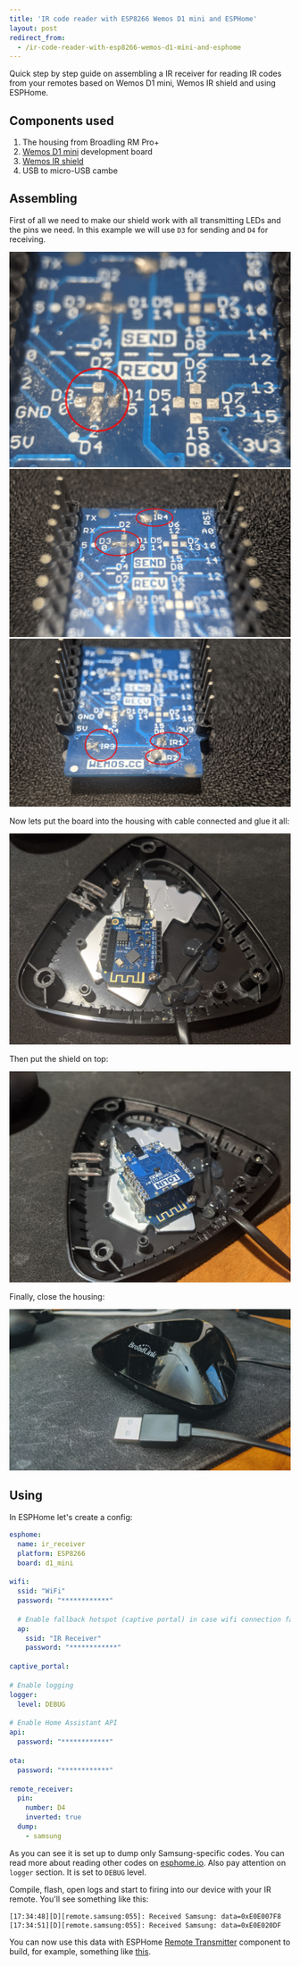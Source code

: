 ```yaml
---
title: 'IR code reader with ESP8266 Wemos D1 mini and ESPHome'
layout: post
redirect_from:
  - /ir-code-reader-with-esp8266-wemos-d1-mini-and-esphome
---
```


Quick step by step guide on assembling a IR receiver for reading IR codes from your remotes based on Wemos D1 mini, Wemos IR shield and using ESPHome.

## Components used
1. The housing from Broadling RM Pro+
2. [Wemos D1 mini](https://www.wemos.cc/en/latest/d1/d1_mini.html) development board
3. [Wemos IR shield](https://www.wemos.cc/en/latest/d1_mini_shield/ir.html)
4. USB to micro-USB cambe

## Assembling
First of all we need to make our shield work with all transmitting LEDs and the pins we need. In this example we will use `D3` for sending and `D4` for receiving.

![image](/img/ir-code-reader-with-esp8266-wemos-d1-mini-and-esphome/d4_ir_recv.png)
![image](/img/ir-code-reader-with-esp8266-wemos-d1-mini-and-esphome/shield_contacts_2.jpg)
![image](/img/ir-code-reader-with-esp8266-wemos-d1-mini-and-esphome/shield_contacts_1.jpg)

Now lets put the board into the housing with cable connected and glue it all:

![image](/img/ir-code-reader-with-esp8266-wemos-d1-mini-and-esphome/d1_mini.jpg)

Then put the shield on top:

![image](/img/ir-code-reader-with-esp8266-wemos-d1-mini-and-esphome/shield.jpg)

Finally, close the housing:

![image](/img/ir-code-reader-with-esp8266-wemos-d1-mini-and-esphome/ready.jpg)

<div class="adsblock">
<script async src="https://pagead2.googlesyndication.com/pagead/js/adsbygoogle.js"></script>
<ins class="adsbygoogle"
     style="display:block; text-align:center;"
     data-ad-layout="in-article"
     data-ad-format="fluid"
     data-ad-client="ca-pub-6530242109614004"
     data-ad-slot="2178866199"></ins>
<script>
     (adsbygoogle = window.adsbygoogle || []).push({});
</script>
</div>

## Using
In ESPHome let's create a config:

```yaml
esphome:
  name: ir_receiver
  platform: ESP8266
  board: d1_mini

wifi:
  ssid: "WiFi"
  password: "************"

  # Enable fallback hotspot (captive portal) in case wifi connection fails
  ap:
    ssid: "IR Receiver"
    password: "************"

captive_portal:

# Enable logging
logger:
  level: DEBUG

# Enable Home Assistant API
api:
  password: "************"

ota:
  password: "************"

remote_receiver:
  pin:
    number: D4
    inverted: true
  dump:
    - samsung
```

As you can see it is set up to dump only Samsung-specific codes. You can read more about reading other codes on [esphome.io](https://esphome.io/components/remote_receiver.html). Also pay attention on `logger` section. It is set to `DEBUG` level.

Compile, flash, open logs and start to firing into our device with your IR remote. You'll see something like this:
```
[17:34:48][D][remote.samsung:055]: Received Samsung: data=0xE0E007F8
[17:34:51][D][remote.samsung:055]: Received Samsung: data=0xE0E020DF
```

You can now use this data with ESPHome [Remote Transmitter](https://esphome.io/components/remote_transmitter.html) component to build, for example, something like [this](/building-wifi-ir-remote-control-for-any-tv-with-esp8266-and-esphome).